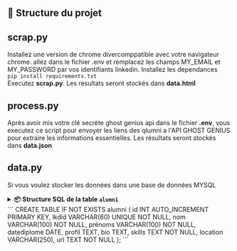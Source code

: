 

## 📁 Structure du projet
## scrap.py
Installez une version de chrome divercomppatible avec votre navigateur chrome. allez dans le fichier .env et remplacez les champs MY_EMAIL et MY_PASSWORD par vos identifiants linkedin. Installez les dependances  
`pip install requirements.txt`  
Executez **scrap.py**. Les resultats seront stockés dans **data.html**

## process.py 
Après avoir mis votre clé secrète ghost genius api dans le fichier **.env**, vous executez ce script pour envoyer les liens des qlumni a l'API GHOST GENIUS pour extraire les informations essentielles. Les résultats seront stockés dans **data.json**

## data.py
Si vous voulez stocker les données dans une base de données MYSQL  

<details> <summary><strong>📦 Structure SQL de la table <code>alumni</code></strong></summary>
</details>
```
CREATE TABLE IF NOT EXISTS alumni (
    id INT AUTO_INCREMENT PRIMARY KEY,
    lkdid VARCHAR(60) UNIQUE NOT NULL,
    nom VARCHAR(100) NOT NULL,
    prénoms VARCHAR(100) NOT NULL,
    datediplome DATE,
    profil TEXT,
    bio TEXT,
    skills TEXT NOT NULL,
    location VARCHAR(250),
    url TEXT NOT NULL
);
```

